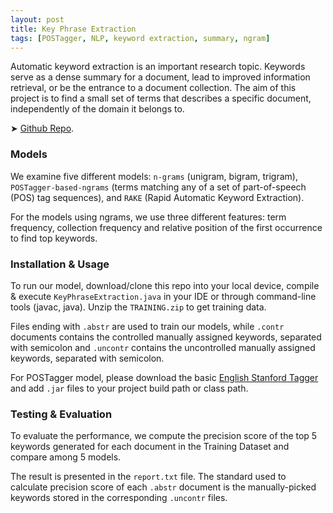```yaml
---
layout: post
title: Key Phrase Extraction
tags: [POSTagger, NLP, keyword extraction, summary, ngram]
---
```


Automatic keyword extraction is an important research topic. Keywords serve as a dense summary for a document, lead to improved information retrieval, or be the entrance to a document collection. The aim of this project is to find a small set of terms that describes a specific document, independently of the domain it belongs to. 

➤ [Github Repo](https://github.com/LinhTangTD/KeyPhraseExtraction).  

### Models
We examine five different models: `n-grams` (unigram, bigram, trigram), `POSTagger-based-ngrams` (terms matching any of a set of part-of-speech (POS) tag sequences), and `RAKE` (Rapid Automatic Keyword Extraction). 

For the models using ngrams, we use three different features: term frequency, collection frequency and relative position of the first occurrence to find top keywords. 

### Installation & Usage
To run our model, download/clone this repo into your local device, compile & execute `KeyPhraseExtraction.java` in your IDE or through command-line tools (javac, java). Unzip the `TRAINING.zip` to get training data. 

Files ending with `.abstr` are used to train our models, while `.contr` documents contains the controlled manually assigned keywords, separated with semicolon and `.uncontr` contains the uncontrolled manually assigned keywords, separated with semicolon. 

For POSTagger model, please download the basic [English Stanford Tagger](http://nlp.stanford.edu/software/tagger.shtml) and add `.jar` files to your project build path or class path. 

### Testing & Evaluation
To evaluate the performance, we compute the precision score of the top 5 keywords generated for each document in the Training Dataset and compare among 5 models. 

The result is presented in the `report.txt` file. The standard used to calculate precision score of each `.abstr` document is the manually-picked keywords stored in the corresponding `.uncontr` files.
